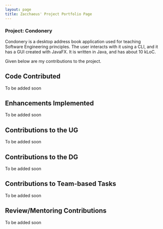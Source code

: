 ```yaml
---
layout: page
title: Zacchaeus' Project Portfolio Page
---
```


### Project: Condonery

Condonery is a desktop address book application used for teaching Software Engineering principles.
The user interacts with it using a CLI, and it has a GUI created with JavaFX.
It is written in Java, and has about 10 kLoC.

Given below are my contributions to the project.

## Code Contributed

To be added soon

## Enhancements Implemented

To be added soon

## Contributions to the UG

To be added soon

## Contributions to the DG

To be added soon

## Contributions to Team-based Tasks

To be added soon

## Review/Mentoring Contributions

To be added soon
